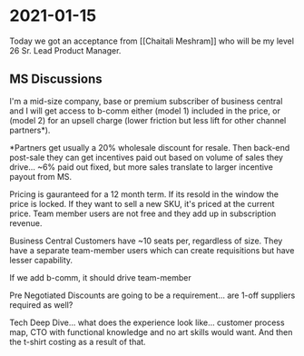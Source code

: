# 2021-01-15

Today we got an acceptance from [[Chaitali Meshram]] who will be my level 26 Sr. Lead Product Manager.

## MS Discussions

I'm a mid-size company, base or premium subscriber of business central and I will get access to b-comm either (model 1) included in the price, or (model 2) for an upsell charge (lower friction but less lift for other channel partners*).

*Partners get usually a 20% wholesale discount for resale. Then back-end post-sale they can get incentives paid out based on volume of sales they drive... ~6% paid out fixed, but more sales translate to larger incentive payout from MS.

Pricing is gauranteed for a 12 month term. If its resold in the window the price is locked. If they want to sell a new SKU, it's priced at the current price. Team member users are not free and they add up in subscription revenue.

Business Central Customers have ~10 seats per, regardless of size. They have a separate team-member users which can create requisitions but have lesser capability.

If we add b-comm, it should drive team-member

Pre Negotiated Discounts are going to be a requirement... are 1-off suppliers required as well?

Tech Deep Dive... what does the experience look like... customer process map, CTO with functional knowledge and no art skills would want. And then the t-shirt costing as a result of that.